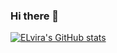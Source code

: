 ### Hi there 👋
[![ELvira's GitHub stats](https://github-readme-stats.vercel.app/api?username=elviramarlo)](https://github.com/anuraghazra/github-readme-stats)
<!--
**elviramarlo/elviramarlo** is a ✨ _special_ ✨ repository because its `README.md` (this file) appears on your GitHub profile.

Here are some ideas to get you started:

- 🔭 I’m currently working on ...
- 🌱 I’m currently learning ...
- 👯 I’m looking to collaborate on ...
- 🤔 I’m looking for help with ...
- 💬 Ask me about ...
- 📫 How to reach me: ...
- 😄 Pronouns: ...
- ⚡ Fun fact: ...
-->
